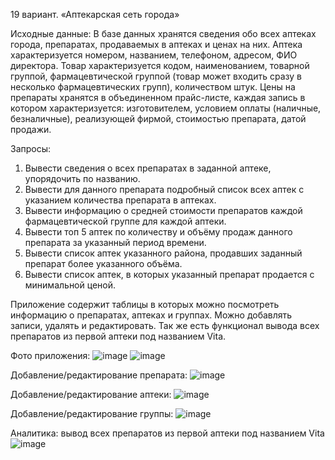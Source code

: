 19 вариант. «Аптекарская сеть города»

Исходные данные:
В базе данных хранятся сведения обо всех аптеках города, препаратах, 
продаваемых в аптеках и ценах на них. Аптека характеризуется номером, 
названием, телефоном, адресом, ФИО директора. Товар характеризуется кодом, 
наименованием, товарной группой, фармацевтической группой (товар может 
входить сразу в несколько фармацевтических групп), количеством штук. Цены на 
препараты хранятся в объединенном прайс-листе, каждая запись в котором 
характеризуется: изготовителем, условием оплаты (наличные, безналичные), 
реализующей фирмой, стоимостью препарата, датой продажи.

Запросы:
1) Вывести сведения о всех препаратах в заданной аптеке, упорядочить по 
названию.
2) Вывести для данного препарата подробный список всех аптек с указанием 
количества препарата в аптеках.
3) Вывести информацию о средней стоимости препаратов каждой 
фармацевтической группе для каждой аптеки.
4) Вывести топ 5 аптек по количеству и объёму продаж данного препарата за 
указанный период времени.
5) Вывести список аптек указанного района, продавших заданный препарат 
более указанного объёма.
6) Вывести список аптек, в которых указанный препарат продается с 
минимальной ценой.

Приложение содержит таблицы в которых можно посмотреть информацию о препаратах, аптеках и группах. Можно добавлять записи, удалять и редактировать. Так же есть функционал вывода всех препаратов из первой аптеки под названием Vita.

Фото приложения: 
![image](https://github.com/PizhenkoAS/dotnet-2023/assets/92353439/e34f8b2d-ca94-48b6-88a4-f1133dcb5360)
![image](https://github.com/PizhenkoAS/dotnet-2023/assets/92353439/25b0be89-28a6-4654-a7f0-46791f112df9)

Добавление/редактирование препарата:
![image](https://github.com/PizhenkoAS/dotnet-2023/assets/92353439/9083a0e1-70c8-4818-949e-ed2ddde27ff5)

Добавление/редактирование аптеки:
![image](https://github.com/PizhenkoAS/dotnet-2023/assets/92353439/a8799014-9006-4ce0-a626-88392e3a94ad)

Добавление/редактирование группы:
![image](https://github.com/PizhenkoAS/dotnet-2023/assets/92353439/f225d54c-71de-416c-9637-61f083d5b12e)

Аналитика: вывод всех препаратов из первой аптеки под названием Vita
![image](https://github.com/PizhenkoAS/dotnet-2023/assets/92353439/110ec979-e807-43b4-a764-c702ce936d50)
